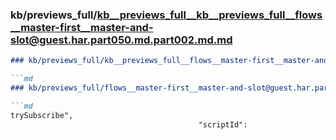 ### kb/previews_full/kb__previews_full__kb__previews_full__flows__master-first__master-and-slot@guest.har.part050.md.part002.md.md

```md
### kb/previews_full/kb__previews_full__flows__master-first__master-and-slot@guest.har.part050.md.part002.md

```md
### kb/previews_full/flows__master-first__master-and-slot@guest.har.part050.md (part 002)

```md
trySubscribe",
                                          "scriptId": 
```

```

```

```
